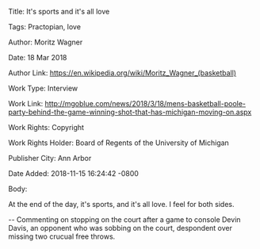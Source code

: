 Title:  It's sports and it's all love

Tags:   Practopian, love

Author: Moritz Wagner

Date:   18 Mar 2018

Author Link: https://en.wikipedia.org/wiki/Moritz_Wagner_(basketball)

Work Type: Interview

Work Link: http://mgoblue.com/news/2018/3/18/mens-basketball-poole-party-behind-the-game-winning-shot-that-has-michigan-moving-on.aspx

Work Rights: Copyright

Work Rights Holder: Board of Regents of the University of Michigan

Publisher City: Ann Arbor

Date Added: 2018-11-15 16:24:42 -0800

Body: 

At the end of the day, it's sports, and it's all love. I feel for both sides. 

-- Commenting on stopping on the court after a game to console Devin Davis, an opponent who was sobbing on the court, despondent over missing two crucual free throws.
